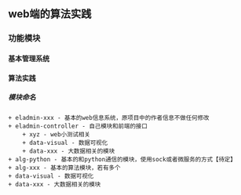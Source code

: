 ## web端的算法实践

### 功能模块

#### 基本管理系统


#### 算法实践



##### 模块命名
    + eladmin-xxx - 基本的web信息系统，原项目中的作者信息不做任何修改
    + eladmin-controller - 自己模块和前端的接口
        + xyz - web小测试相关
        + data-visual - 数据可视化
        + data-xxx - 大数据相关的模块
    + alg-python - 基本的和python通信的模块，使用sock或者微服务的方式【待定】
    + alg-xxx - 基本的算法模块，若有多个
    + data-visual - 数据可视化
    + data-xxx - 大数据相关的模块